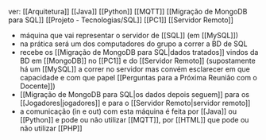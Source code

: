 ver:
	[[Arquitetura]]
	[[Java]]
	[[Python]]
	[[MQTT]]
	[[Migração de MongoDB para SQL]]
	[[Projeto - Tecnologias/SQL]]
	[[PC1]]
	[[Servidor Remoto]]

- máquina que vai representar o servidor de [[SQL]] (em [[MySQL]])
- na prática será um dos computadores do grupo a correr a BD de SQL
- recebe os [[Migração de MongoDB para SQL|dados tratados]] vindos da BD em [[MongoDB]] no [[PC1]] e do [[Servidor Remoto]] (supostamente há um [[MySQL]] a correr no servidor mas convém esclarecer em que capacidade e com que papel [[Perguntas para a Próxima Reunião com o Docente]])
- [[Migração de MongoDB para SQL|os dados depois seguem]] para os [[Jogadores|jogadores]] e para o [[Servidor Remoto|servidor remoto]]
- a comunicação (in e out) com esta máquina é feita por [[Java]] ou [[Python]] e pode ou não utilizar [[MQTT]], por [[HTML]] que pode ou não utilizar [[PHP]]
